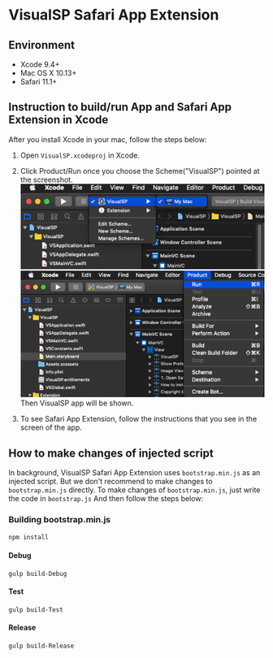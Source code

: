 # VisualSP Safari App Extension

## Environment
- Xcode 9.4+
- Mac OS X 10.13+
- Safari 11.1+

## Instruction to build/run App and Safari App Extension in Xcode
After you install Xcode in your mac, follow the steps below:

1. Open `VisualSP.xcodeproj` in Xcode.

2. Click Product/Run once you choose the Scheme("VisualSP") pointed at the screenshot.\
![Build/Run](https://github.com/Eagle19243/VisualSP_macOS/blob/master/screenshot/1.png)
![Build/Run](https://github.com/Eagle19243/VisualSP_macOS/blob/master/screenshot/2.png)
Then VisualSP app will be shown.

3. To see Safari App Extension, follow the instructions that you see in the screen of the app.

## How to make changes of injected script
In background, VisualSP Safari App Extension uses `bootstrap.min.js` as an injected script.
But we don't recommend to make changes to `bootstrap.min.js` directly.
To make changes of `bootstrap.min.js`, just write the code in `bootstrap.js`
And then follow the steps below:

### Building bootstrap.min.js

```
npm install
```

#### Debug
```
gulp build-Debug
```

#### Test
```
gulp build-Test
```

#### Release
```
gulp build-Release
```

